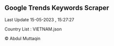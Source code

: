 

## Google Trends Keywords Scraper 
 
Last Update 15-05-2023 , 15:27:27

Country List :
VIETNAM.json



© Abdul Muttaqin 
